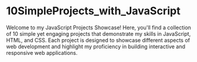 # 10SimpleProjects_with_JavaScript

Welcome to my JavaScript Projects Showcase! Here, you'll find a collection of 10 simple yet engaging projects that demonstrate my skills in JavaScript, HTML, and CSS. Each project is designed to showcase different aspects of web development and highlight my proficiency in building interactive and responsive web applications.
